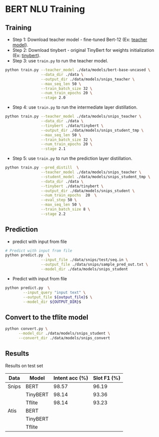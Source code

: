 # BERT NLU Training

## Training

- Step 1: Download teacher model - fine-tuned Bert-12
  (Ex: [teacher model](https://huggingface.co/bert-base-uncased/tree/main)).
- Step 2: Download tinybert - original TinyBert for weights initialization
  (Ex: [tinybert](https://drive.google.com/uc?export=download&id=1dDigD7QBv1BmE6pWU71pFYPgovvEqOOj)).
- Step 3: use `train.py` to run the teacher model.
```bash
python train.py --teacher_model ./data/models/bert-base-uncased \
                --data_dir ./data \
                --output_dir ./data/models/snips_teacher \
                --max_seq_len 50 \
                --train_batch_size 32 \
                --num_train_epochs 20 \
                --stage 2.0
```
- Step 4: use `train.py` to run the intermediate layer distillation.
```bash
python train.py --teacher_model ./data/models/snips_teacher \
                --data_dir ./data \
                --tinybert ./data/tinybert \
                --output_dir ./data/models/snips_student_tmp \
                --max_seq_len 50 \
                --train_batch_size 32 \
                --num_train_epochs 20 \
                --stage 2.1
```
- Step 5: use `train.py` to run the prediction layer distillation.
```bash
python train.py --pred_distill  \
                --teacher_model ./data/models/snips_teacher \
                --student_model ./data/models/snips_student_tmp \
                --data_dir ./data \
                --tinybert ./data/tinybert \
                --output_dir ./data/models/snips_student \
                --num_train_epochs  20  \
                --eval_step 50 \
                --max_seq_len 50 \
                --train_batch_size 8 \
                --stage 2.2
```

## Prediction

- predict with input from file
```bash
# Predict with input from file
python predict.py  \
                --input_file ./data/snips/test/seq.in \
                --output_file ./data/snips/sample_pred_out.txt \
                --model_dir ./data/models/snips_student
``` 

- Predict with input from file
```bash
python predict.py  \
        --input_query "input text" \
        --output_file ${output_file}$ \
        --model_dir ${OUTPUT_DIR}$                 
```

## Convert to the tflite model

```bash
python convert.py \
      --model_dir ./data/models/snips_student \
      --convert_dir ./data/models/snips_convert
```

## Results

Results on test set

| Data   | Model         | Intent acc (%) | Slot F1 (%) |
|--------| --------------|----------------|-------------|
| Snips  | BERT          |      98.57     |    96.19    |
|        | TinyBERT      |      98.14     |    93.36    |
|        | Tflite        |      98.14     |    93.23    |
| Atis   | BERT          |                |             |
|        | TinyBERT      |                |             |
|        | Tflite        |                |             |